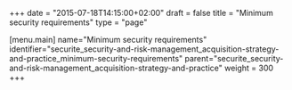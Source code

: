 +++
date = "2015-07-18T14:15:00+02:00"
draft = false
title = "Minimum security requirements"
type = "page"

[menu.main]
name="Minimum security requirements"
identifier="securite_security-and-risk-management_acquisition-strategy-and-practice_minimum-security-requirements"
parent="securite_security-and-risk-management_acquisition-strategy-and-practice"
weight = 300
+++